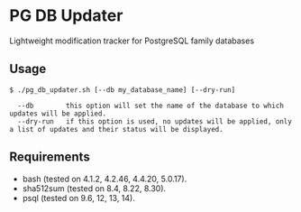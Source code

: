 # PG DB Updater
Lightweight modification tracker for PostgreSQL family databases

## Usage
```
$ ./pg_db_updater.sh [--db my_database_name] [--dry-run]

  --db        this option will set the name of the database to which updates will be applied.
  --dry-run   if this option is used, no updates will be applied, only a list of updates and their status will be displayed.
```

## Requirements
* bash (tested on 4.1.2, 4.2.46, 4.4.20, 5.0.17).
* sha512sum (tested on 8.4, 8.22, 8.30).
* psql (tested on 9.6, 12, 13, 14).
